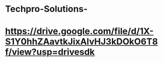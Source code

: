 # Techpro-Solutions-
# https://drive.google.com/file/d/1X-S1Y0hhZAavtkJixAlvHJ3kDOkO6T8f/view?usp=drivesdk
